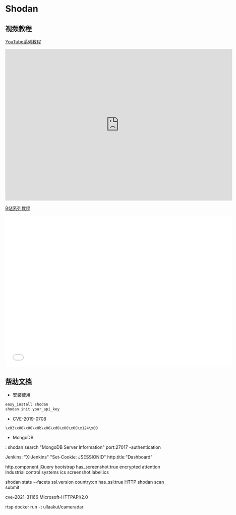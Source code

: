 # Shodan

## 视频教程

[YouTube系列教程](https://www.youtube.com/watch?v=mMGV4p5LYa8&list=PLgZqc0esdeS8KF_2PveyeWeiw9RrSITbW)
<iframe width="720px" height="480px" src="https://www.youtube.com/embed/mMGV4p5LYa8" title="YouTube video player" frameborder="0" allow="accelerometer; autoplay; clipboard-write; encrypted-media; gyroscope; picture-in-picture" allowfullscreen></iframe>

[B站系列教程](https://www.bilibili.com/medialist/play/282616786?from=space&business=space_series&business_id=1744001&desc=1&spm_id_from=333.999.0.0)
<iframe src="//player.bilibili.com/player.html?aid=760726529&bvid=BV1s64y1y7iP&cid=341508643&page=1"  frameborder="no"  allowfullscreen="true" style="width:720px;height:480px"> 
</iframe>

## [帮助文档](https://www.shodan.io/)

* 安装使用

```python
easy_install shodan
shodan init your_api_key
```

* CVE-2019-0708

`\x03\x00\x00\x0b\x06\xd0\x00\x00\x124\x00`

* MongoDB

:
shodan search "MongoDB Server Information" port:27017 -authentication

Jenkins:
"X-Jenkins" "Set-Cookie: JSESSIONID" http.title:"Dashboard"


http.component:jQuery bootstrap
has_screenshot:true encrypted attention
Industrial control systems  ics
screenshot.label:ics

shodan stats --facets ssl.version country:cn has_ssl:true HTTP
shodan scan submit

cve-2021-31166   Microsoft-HTTPAPI/2.0

rtsp
docker run -t ullaakut/cameradar

